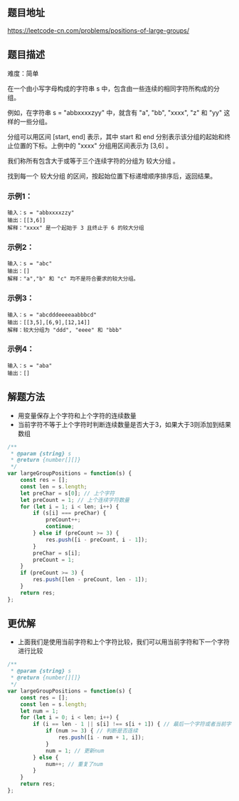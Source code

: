 ## 题目地址

https://leetcode-cn.com/problems/positions-of-large-groups/

## 题目描述

难度：简单

在一个由小写字母构成的字符串 s 中，包含由一些连续的相同字符所构成的分组。

例如，在字符串 s = "abbxxxxzyy" 中，就含有 "a", "bb", "xxxx", "z" 和 "yy" 这样的一些分组。

分组可以用区间 [start, end] 表示，其中 start 和 end 分别表示该分组的起始和终止位置的下标。上例中的 "xxxx" 分组用区间表示为 [3,6] 。

我们称所有包含大于或等于三个连续字符的分组为 较大分组 。

找到每一个 较大分组 的区间，按起始位置下标递增顺序排序后，返回结果。

### 示例1：

```
输入：s = "abbxxxxzzy"
输出：[[3,6]]
解释："xxxx" 是一个起始于 3 且终止于 6 的较大分组
```

### 示例2：

```
输入：s = "abc"
输出：[]
解释："a","b" 和 "c" 均不是符合要求的较大分组。
```

### 示例3：

```
输入：s = "abcdddeeeeaabbbcd"
输出：[[3,5],[6,9],[12,14]]
解释：较大分组为 "ddd", "eeee" 和 "bbb"
```

### 示例4：

```
输入：s = "aba"
输出：[]
```

## 解题方法

- 用变量保存上个字符和上个字符的连续数量
- 当前字符不等于上个字符时判断连续数量是否大于3，如果大于3则添加到结果数组

```js
/**
 * @param {string} s
 * @return {number[][]}
 */
var largeGroupPositions = function(s) {
    const res = [];
    const len = s.length;
    let preChar = s[0]; // 上个字符
    let preCount = 1; // 上个连续字符数量
    for (let i = 1; i < len; i++) {
        if (s[i] === preChar) {
            preCount++;
            continue;
        } else if (preCount >= 3) {
            res.push([i - preCount, i - 1]);
        }
        preChar = s[i];
        preCount = 1;
    }
    if (preCount >= 3) {
        res.push([len - preCount, len - 1]);
    }
    return res;
};
```

## 更优解

- 上面我们是使用当前字符和上个字符比较，我们可以用当前字符和下一个字符进行比较

```js
/**
 * @param {string} s
 * @return {number[][]}
 */
var largeGroupPositions = function(s) {
    const res = [];
    const len = s.length;
    let num = 1;
    for (let i = 0; i < len; i++) {
        if (i == len - 1 || s[i] !== s[i + 1]) { // 最后一个字符或者当前字符不等于下个字符
            if (num >= 3) { // 判断是否连续
                res.push([i - num + 1, i]);
            }
            num = 1; // 更新num
        } else {
            num++; // 重复了num
        }
    }
    return res;
};
```

